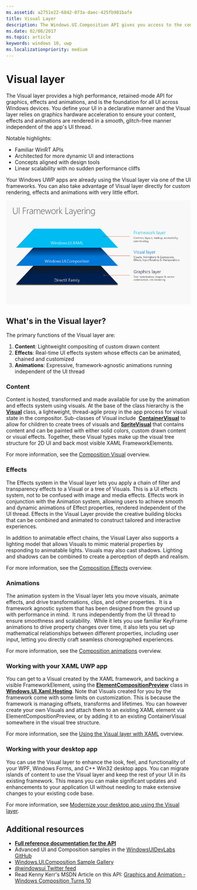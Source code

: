 ```yaml
---
ms.assetid: a2751e22-6842-073a-daec-425fb981bafe
title: Visual Layer
description: The Windows.UI.Composition API gives you access to the composition layer between the framework layer (XAML), and the graphics layer (DirectX).
ms.date: 02/08/2017
ms.topic: article
keywords: windows 10, uwp
ms.localizationpriority: medium
---
```

# Visual layer

The Visual layer provides a high performance, retained-mode API for graphics, effects and animations, and is the foundation for all UI across Windows devices. You define your UI in a declarative manner and the Visual layer relies on graphics hardware acceleration to ensure your content, effects and animations are rendered in a smooth, glitch-free manner independent of the app's UI thread.

Notable highlights:

* Familiar WinRT APIs
* Architected for more dynamic UI and interactions
* Concepts aligned with design tools
* Linear scalability with no sudden performance cliffs

Your Windows UWP apps are already using the Visual layer via one of the UI frameworks. You can also take advantage of Visual layer directly for custom rendering, effects and animations with very little effort.

![UI framework layering: the framework layer (Windows.UI.XAML) is built on the visual layer (Windows.UI.Composition) which is built on the graphics layer (DirectX)](images/layers-win-ui-composition.png)

## What's in the Visual layer?

The primary functions of the Visual layer are:

1. **Content**: Lightweight compositing of custom drawn content
1. **Effects**: Real-time UI effects system whose effects can be animated, chained and customized
1. **Animations**: Expressive, framework-agnostic animations running independent of the UI thread

### Content

Content is hosted, transformed and made available for use by the animation and effects system using visuals. At the base of the class hierarchy is the [**Visual**](https://docs.microsoft.com/uwp/api/Windows.UI.Composition.Visual) class, a lightweight, thread-agile proxy in the app process for visual state in the compositor. Sub-classes of Visual include  [**ContainerVisual**](https://docs.microsoft.com/uwp/api/Windows.UI.Composition.ContainerVisual) to allow for children to create trees of visuals and [**SpriteVisual**](https://docs.microsoft.com/uwp/api/Windows.UI.Composition.SpriteVisual) that contains content and can be painted with either solid colors, custom drawn content or visual effects. Together, these Visual types make up the visual tree structure for 2D UI and back most visible XAML FrameworkElements.

For more information, see the [Composition Visual](composition-visual-tree.md) overview.

### Effects

The Effects system in the Visual layer lets you apply a chain of filter and transparency effects to a Visual or a tree of Visuals. This is a UI effects system, not to be confused with image and media effects. Effects work in conjunction with the Animation system, allowing users to achieve smooth and dynamic animations of Effect properties, rendered independent of the UI thread. Effects in the Visual Layer provide the creative building blocks that can be combined and animated to construct tailored and interactive experiences.

In addition to animatable effect chains, the Visual Layer also supports a lighting model that allows Visuals to mimic material properties by responding to animatable lights. Visuals may also cast shadows. Lighting and shadows can be combined to create a perception of depth and realism.

For more information, see the [Composition Effects](composition-effects.md) overview.

### Animations

The animation system in the Visual layer lets you move visuals, animate effects, and drive transformations, clips, and other properties.  It is a framework agnostic system that has been designed from the ground up with performance in mind.  It runs independently from the UI thread to ensure smoothness and scalability.  While it lets you use familiar KeyFrame animations to drive property changes over time, it also lets you set up mathematical relationships between different properties, including user input, letting you directly craft seamless choreographed experiences.

For more information, see the [Composition animations](composition-animation.md) overview.

### Working with your XAML UWP app

You can get to a Visual created by the XAML framework, and backing a visible FrameworkElement, using the [**ElementCompositionPreview**](https://docs.microsoft.com/uwp/api/Windows.UI.Xaml.Hosting.ElementCompositionPreview) class in [**Windows.UI.Xaml.Hosting**](https://docs.microsoft.com/uwp/api/Windows.UI.Xaml.Hosting). Note that Visuals created for you by the framework come with some limits on customization. This is because the framework is managing offsets, transforms and lifetimes. You can however create your own Visuals and attach them to an existing XAML element via ElementCompositionPreview, or by adding it to an existing ContainerVisual somewhere in the visual tree structure.

For more information, see the [Using the Visual layer with XAML](using-the-visual-layer-with-xaml.md) overview.

### Working with your desktop app

You can use the Visual layer to enhance the look, feel, and functionality of your WPF, Windows Forms, and C++ Win32 desktop apps. You can migrate islands of content to use the Visual layer and keep the rest of your UI in its existing framework. This means you can make significant updates and enhancements to your application UI without needing to make extensive changes to your existing code base.

For more information, see [Modernize your desktop app using the Visual layer](/windows/apps/desktop/modernize/visual-layer-in-desktop-apps).

## Additional resources

* [**Full reference documentation for the API**](https://docs.microsoft.com/uwp/api/Windows.UI.Composition)
* Advanced UI and Composition samples in the [WindowsUIDevLabs GitHub](https://github.com/microsoft/WindowsCompositionSamples)
* [Windows.UI.Composition Sample Gallery](https://aka.ms/winuiapp)
* [@windowsui Twitter feed ](https://twitter.com/windowsui)
* Read Kenny Kerr's MSDN Article on this API: [Graphics and Animation - Windows Composition Turns 10](https://msdn.microsoft.com/magazine/mt590968)
